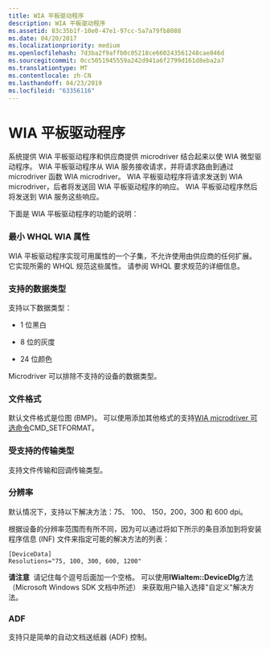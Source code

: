```yaml
---
title: WIA 平板驱动程序
description: WIA 平板驱动程序
ms.assetid: 83c35b1f-10e0-47e1-97cc-5a7a79fb8088
ms.date: 04/20/2017
ms.localizationpriority: medium
ms.openlocfilehash: 7d3ba2f9affb0c05218ce660243561248cae846d
ms.sourcegitcommit: 0cc5051945559a242d941a6f2799d161d8eba2a7
ms.translationtype: MT
ms.contentlocale: zh-CN
ms.lasthandoff: 04/23/2019
ms.locfileid: "63356116"
---
```

# <a name="wia-flatbed-driver"></a>WIA 平板驱动程序





系统提供 WIA 平板驱动程序和供应商提供 microdriver 结合起来以使 WIA 微型驱动程序。 WIA 平板驱动程序从 WIA 服务接收请求，并将请求路由到通过 microdriver 函数 WIA microdriver。 WIA 平板驱动程序将请求发送到 WIA microdriver，后者将发送回 WIA 平板驱动程序的响应。 WIA 平板驱动程序然后将发送到 WIA 服务这些响应。

下面是 WIA 平板驱动程序的功能的说明：

### <a name="minimum-whql-wia-properties"></a>最小 WHQL WIA 属性

WIA 平板驱动程序实现可用属性的一个子集，不允许使用由供应商的任何扩展。 它实现所需的 WHQL 规范这些属性。 请参阅 WHQL 要求规范的详细信息。

### <a name="supported-data-types"></a>支持的数据类型

支持以下数据类型：

-   1 位黑白

-   8 位的灰度

-   24 位颜色

Microdriver 可以排除不支持的设备的数据类型。

### <a name="file-formats"></a>文件格式

默认文件格式是位图 (BMP)。 可以使用添加其他格式的支持[WIA microdriver 可选命令](https://msdn.microsoft.com/library/windows/hardware/ff546016)CMD\_SETFORMAT。

### <a name="supported-transfer-types"></a>受支持的传输类型

支持文件传输和回调传输类型。

### <a name="resolution"></a>分辨率

默认情况下，支持以下解决方法：75、 100、 150，200，300 和 600 dpi。

根据设备的分辨率范围而有所不同，因为可以通过将如下所示的条目添加到将安装程序信息 (INF) 文件来指定可能的解决方法的列表：

```INF
[DeviceData]
Resolutions="75, 100, 300, 600, 1200"
```

**请注意**  请记住每个逗号后面加一个空格。
可以使用**IWiaItem::DeviceDlg**方法 （Microsoft Windows SDK 文档中所述） 来获取用户输入选择"自定义"解决方法。

 

### <a name="adf"></a>ADF

支持只是简单的自动文档送纸器 (ADF) 控制。

 

 




